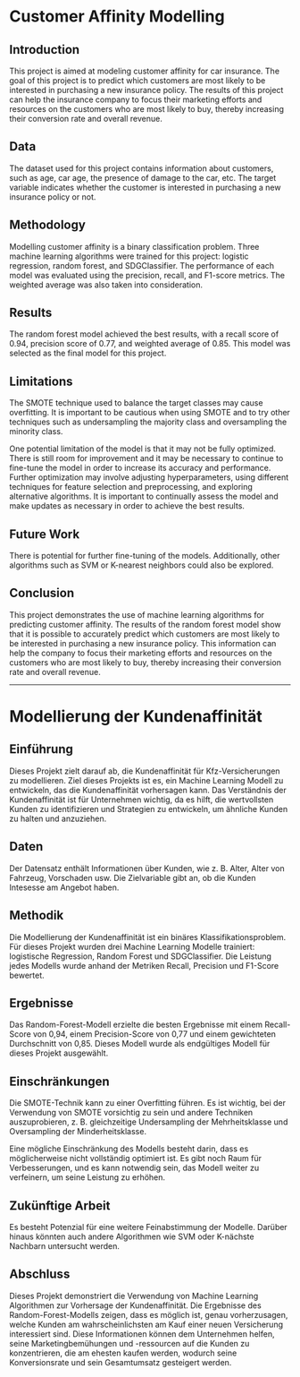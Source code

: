 # Customer Affinity Modelling

## Introduction

This project is aimed at modeling customer affinity for car insurance. The goal of this project is to predict which customers are most likely to be interested in purchasing a new insurance policy. The results of this project can help the insurance company to focus their marketing efforts and resources on the customers who are most likely to buy, thereby increasing their conversion rate and overall revenue.

## Data

The dataset used for this project contains information about customers, such as age, car age, the presence of damage to the car, etc. The target variable indicates whether the customer is interested in purchasing a new insurance policy or not.

## Methodology

Modelling customer affinity is a binary classification problem. Three machine learning algorithms were trained for this project: logistic regression, random forest, and SDGClassifier. The performance of each model was evaluated using the precision, recall, and F1-score metrics. The weighted average was also taken into consideration.

## Results

The random forest model achieved the best results, with a recall score of 0.94, precision score of 0.77, and weighted average of 0.85. This model was selected as the final model for this project.

## Limitations

The SMOTE technique used to balance the target classes may cause overfitting. It is important to be cautious when using SMOTE and to try other techniques such as undersampling the majority class and oversampling the minority class.

One potential limitation of the model is that it may not be fully optimized. There is still room for improvement and it may be necessary to continue to fine-tune the model in order to increase its accuracy and performance. Further optimization may involve adjusting hyperparameters, using different techniques for feature selection and preprocessing, and exploring alternative algorithms. It is important to continually assess the model and make updates as necessary in order to achieve the best results.

## Future Work

There is potential for further fine-tuning of the models. Additionally, other algorithms such as SVM or K-nearest neighbors could also be explored.
## Conclusion

This project demonstrates the use of machine learning algorithms for predicting customer affinity. The results of the random forest model show that it is possible to accurately predict which customers are most likely to be interested in purchasing a new insurance policy. This information can help the company to focus their marketing efforts and resources on the customers who are most likely to buy, thereby increasing their conversion rate and overall revenue.

_________________________________________________________________________________________________________________________________________

# Modellierung der Kundenaffinität
## Einführung

Dieses Projekt zielt darauf ab, die Kundenaffinität für Kfz-Versicherungen zu modellieren. Ziel dieses Projekts ist es, ein Machine Learning Modell zu entwickeln, das die Kundenaffinität vorhersagen kann. Das Verständnis der Kundenaffinität ist für Unternehmen wichtig, da es hilft, die wertvollsten Kunden zu identifizieren und Strategien zu entwickeln, um ähnliche Kunden zu halten und anzuziehen.

## Daten

Der Datensatz enthält Informationen über Kunden, wie z. B. Alter, Alter von Fahrzeug, Vorschaden usw. Die Zielvariable gibt an, ob die Kunden Intesesse am Angebot haben.

## Methodik

Die Modellierung der Kundenaffinität ist ein binäres Klassifikationsproblem. Für dieses Projekt wurden drei Machine Learning Modelle trainiert: logistische Regression, Random Forest und SDGClassifier. Die Leistung jedes Modells wurde anhand der Metriken Recall, Precision und F1-Score bewertet.

## Ergebnisse

Das Random-Forest-Modell erzielte die besten Ergebnisse mit einem Recall-Score von 0,94, einem Precision-Score von 0,77 und einem gewichteten Durchschnitt von 0,85. Dieses Modell wurde als endgültiges Modell für dieses Projekt ausgewählt.

## Einschränkungen

Die SMOTE-Technik kann zu einer Overfitting führen. Es ist wichtig, bei der Verwendung von SMOTE vorsichtig zu sein und andere Techniken auszuprobieren, z. B. gleichzeitige Undersampling der Mehrheitsklasse und Oversampling der Minderheitsklasse.

Eine mögliche Einschränkung des Modells besteht darin, dass es möglicherweise nicht vollständig optimiert ist. Es gibt noch Raum für Verbesserungen, und es kann notwendig sein, das Modell weiter zu verfeinern, um seine Leistung zu erhöhen. 

## Zukünftige Arbeit

Es besteht Potenzial für eine weitere Feinabstimmung der Modelle. Darüber hinaus könnten auch andere Algorithmen wie SVM oder K-nächste Nachbarn untersucht werden.

## Abschluss

Dieses Projekt demonstriert die Verwendung von Machine Learning Algorithmen zur Vorhersage der Kundenaffinität. Die Ergebnisse des Random-Forest-Modells zeigen, dass es möglich ist, genau vorherzusagen, welche Kunden am wahrscheinlichsten am Kauf einer neuen Versicherung interessiert sind. Diese Informationen können dem Unternehmen helfen, seine Marketingbemühungen und -ressourcen auf die Kunden zu konzentrieren, die am ehesten kaufen werden, wodurch seine Konversionsrate und sein Gesamtumsatz gesteigert werden.
